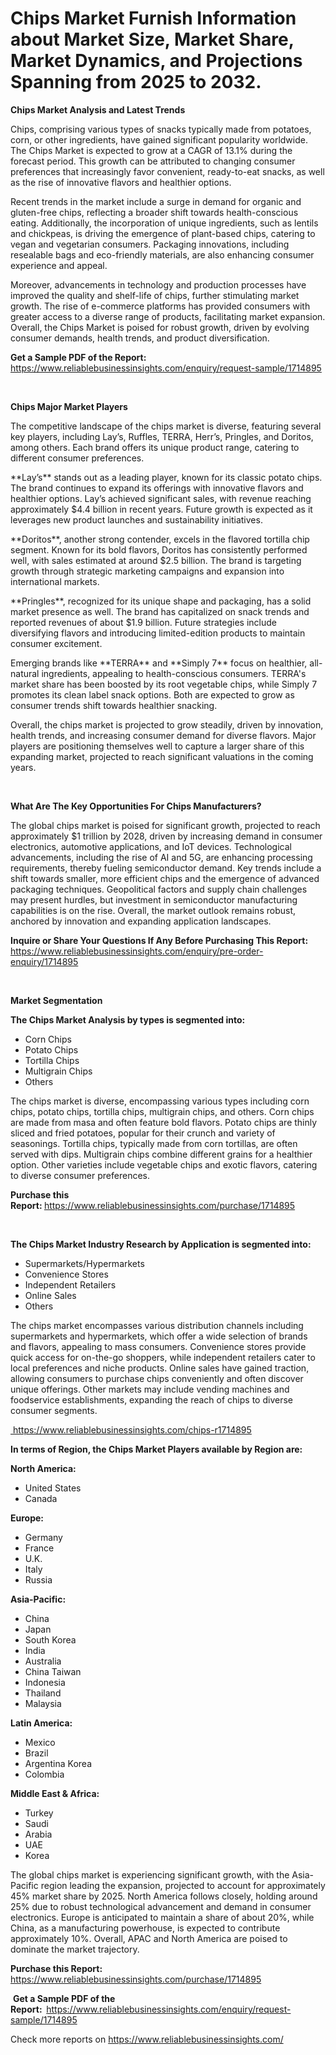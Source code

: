 <p><h1>Chips Market Furnish Information about Market Size, Market Share, Market Dynamics, and Projections Spanning from 2025 to 2032.</h1></p><p><strong>Chips Market Analysis and Latest Trends</strong></p>
<p><p>Chips, comprising various types of snacks typically made from potatoes, corn, or other ingredients, have gained significant popularity worldwide. The Chips Market is expected to grow at a CAGR of 13.1% during the forecast period. This growth can be attributed to changing consumer preferences that increasingly favor convenient, ready-to-eat snacks, as well as the rise of innovative flavors and healthier options.</p><p>Recent trends in the market include a surge in demand for organic and gluten-free chips, reflecting a broader shift towards health-conscious eating. Additionally, the incorporation of unique ingredients, such as lentils and chickpeas, is driving the emergence of plant-based chips, catering to vegan and vegetarian consumers. Packaging innovations, including resealable bags and eco-friendly materials, are also enhancing consumer experience and appeal.</p><p>Moreover, advancements in technology and production processes have improved the quality and shelf-life of chips, further stimulating market growth. The rise of e-commerce platforms has provided consumers with greater access to a diverse range of products, facilitating market expansion. Overall, the Chips Market is poised for robust growth, driven by evolving consumer demands, health trends, and product diversification.</p></p>
<p><strong>Get a Sample PDF of the Report:&nbsp;</strong> <a href="https://www.reliablebusinessinsights.com/enquiry/request-sample/1714895?utm_campaign=2224&utm_medium=2&utm_source=Github&utm_content=ia&utm_term=14022025&utm_id=chips">https://www.reliablebusinessinsights.com/enquiry/request-sample/1714895</a></p>
<p>&nbsp;</p>
<p><strong>Chips Major Market Players</strong></p>
<p><p>The competitive landscape of the chips market is diverse, featuring several key players, including Lay’s, Ruffles, TERRA, Herr’s, Pringles, and Doritos, among others. Each brand offers its unique product range, catering to different consumer preferences.</p><p>**Lay’s** stands out as a leading player, known for its classic potato chips. The brand continues to expand its offerings with innovative flavors and healthier options. Lay’s achieved significant sales, with revenue reaching approximately $4.4 billion in recent years. Future growth is expected as it leverages new product launches and sustainability initiatives.</p><p>**Doritos**, another strong contender, excels in the flavored tortilla chip segment. Known for its bold flavors, Doritos has consistently performed well, with sales estimated at around $2.5 billion. The brand is targeting growth through strategic marketing campaigns and expansion into international markets.</p><p>**Pringles**, recognized for its unique shape and packaging, has a solid market presence as well. The brand has capitalized on snack trends and reported revenues of about $1.9 billion. Future strategies include diversifying flavors and introducing limited-edition products to maintain consumer excitement.</p><p>Emerging brands like **TERRA** and **Simply 7** focus on healthier, all-natural ingredients, appealing to health-conscious consumers. TERRA's market share has been boosted by its root vegetable chips, while Simply 7 promotes its clean label snack options. Both are expected to grow as consumer trends shift towards healthier snacking.</p><p>Overall, the chips market is projected to grow steadily, driven by innovation, health trends, and increasing consumer demand for diverse flavors. Major players are positioning themselves well to capture a larger share of this expanding market, projected to reach significant valuations in the coming years.</p></p>
<p>&nbsp;</p>
<p><strong>What Are The Key Opportunities For Chips Manufacturers?</strong></p>
<p><p>The global chips market is poised for significant growth, projected to reach approximately $1 trillion by 2028, driven by increasing demand in consumer electronics, automotive applications, and IoT devices. Technological advancements, including the rise of AI and 5G, are enhancing processing requirements, thereby fueling semiconductor demand. Key trends include a shift towards smaller, more efficient chips and the emergence of advanced packaging techniques. Geopolitical factors and supply chain challenges may present hurdles, but investment in semiconductor manufacturing capabilities is on the rise. Overall, the market outlook remains robust, anchored by innovation and expanding application landscapes.</p></p>
<p><strong>Inquire or Share Your Questions If Any Before Purchasing This Report:</strong> <a href="https://www.reliablebusinessinsights.com/enquiry/pre-order-enquiry/1714895?utm_campaign=2224&utm_medium=2&utm_source=Github&utm_content=ia&utm_term=14022025&utm_id=chips">https://www.reliablebusinessinsights.com/enquiry/pre-order-enquiry/1714895</a></p>
<p>&nbsp;</p>
<p><strong>Market Segmentation</strong></p>
<p><strong>The Chips Market Analysis by types is segmented into:</strong></p>
<p><ul><li>Corn Chips</li><li>Potato Chips</li><li>Tortilla Chips</li><li>Multigrain Chips</li><li>Others</li></ul></p>
<p><p>The chips market is diverse, encompassing various types including corn chips, potato chips, tortilla chips, multigrain chips, and others. Corn chips are made from masa and often feature bold flavors. Potato chips are thinly sliced and fried potatoes, popular for their crunch and variety of seasonings. Tortilla chips, typically made from corn tortillas, are often served with dips. Multigrain chips combine different grains for a healthier option. Other varieties include vegetable chips and exotic flavors, catering to diverse consumer preferences.</p></p>
<p><strong>Purchase this Report:&nbsp;</strong><a href="https://www.reliablebusinessinsights.com/purchase/1714895?utm_campaign=2224&utm_medium=2&utm_source=Github&utm_content=ia&utm_term=14022025&utm_id=chips">https://www.reliablebusinessinsights.com/purchase/1714895</a></p>
<p>&nbsp;</p>
<p><strong>The Chips Market Industry Research by Application is segmented into:</strong></p>
<p><ul><li>Supermarkets/Hypermarkets</li><li>Convenience Stores</li><li>Independent Retailers</li><li>Online Sales</li><li>Others</li></ul></p>
<p><p>The chips market encompasses various distribution channels including supermarkets and hypermarkets, which offer a wide selection of brands and flavors, appealing to mass consumers. Convenience stores provide quick access for on-the-go shoppers, while independent retailers cater to local preferences and niche products. Online sales have gained traction, allowing consumers to purchase chips conveniently and often discover unique offerings. Other markets may include vending machines and foodservice establishments, expanding the reach of chips to diverse consumer segments.</p></p>
<p><a href="https://www.reliablebusinessinsights.com/chips-r1714895?utm_campaign=2224&utm_medium=2&utm_source=Github&utm_content=ia&utm_term=14022025&utm_id=chips">&nbsp;https://www.reliablebusinessinsights.com/chips-r1714895</a></p>
<p><strong>In terms of Region, the Chips Market Players available by Region are:</strong></p>
<p>
    <p> <strong> North America: </strong>
        <ul>
            <li>United States</li>
            <li>Canada</li>
        </ul>
        </p> 
    <p> <strong> Europe: </strong>
        <ul>
            <li>Germany</li>
            <li>France</li>
            <li>U.K.</li>
            <li>Italy</li>
            <li>Russia</li>
        </ul>
        </p> 
    <p> <strong> Asia-Pacific: </strong>
        <ul>
            <li>China</li>
            <li>Japan</li>
            <li>South Korea</li>
            <li>India</li>
            <li>Australia</li>
            <li>China Taiwan</li>
            <li>Indonesia</li>
            <li>Thailand</li>
            <li>Malaysia</li>
        </ul>
        </p> 
    <p> <strong> Latin America: </strong>
        <ul>
            <li>Mexico</li>
            <li>Brazil</li>
            <li>Argentina Korea</li>
            <li>Colombia</li>
        </ul>
        </p> 
    <p> <strong> Middle East & Africa: </strong>
        <ul>
            <li>Turkey</li>
            <li>Saudi</li>
            <li>Arabia</li>
            <li>UAE</li>
            <li>Korea</li>
        </ul>
    </p>
    </p>
<p><p>The global chips market is experiencing significant growth, with the Asia-Pacific region leading the expansion, projected to account for approximately 45% market share by 2025. North America follows closely, holding around 25% due to robust technological advancement and demand in consumer electronics. Europe is anticipated to maintain a share of about 20%, while China, as a manufacturing powerhouse, is expected to contribute approximately 10%. Overall, APAC and North America are poised to dominate the market trajectory.</p></p>
<p><strong>Purchase this Report: </strong><a href="https://www.reliablebusinessinsights.com/purchase/1714895?utm_campaign=2224&utm_medium=2&utm_source=Github&utm_content=ia&utm_term=14022025&utm_id=chips">https://www.reliablebusinessinsights.com/purchase/1714895</a></p>
<p>&nbsp;<strong>Get a Sample PDF of the Report:&nbsp;&nbsp;</strong><a href="https://www.reliablebusinessinsights.com/enquiry/request-sample/1714895?utm_campaign=2224&utm_medium=2&utm_source=Github&utm_content=ia&utm_term=14022025&utm_id=chips">https://www.reliablebusinessinsights.com/enquiry/request-sample/1714895</a></p>
<p><strong></strong></p>
<p>Check more reports on <a href="https://www.reliablebusinessinsights.com/?utm_campaign=2224&utm_medium=2&utm_source=Github&utm_content=ia&utm_term=14022025&utm_id=chips">https://www.reliablebusinessinsights.com/</a></p>